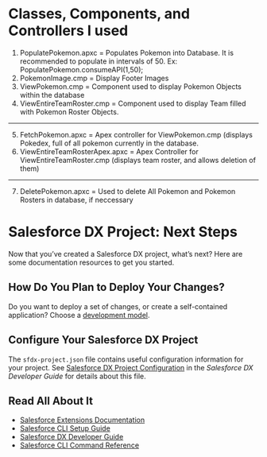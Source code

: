 # Classes, Components, and Controllers I used

1) PopulatePokemon.apxc = Populates Pokemon into Database. It is recommended to populate in intervals of 50. Ex: PopulatePokemon.consumeAPI(1,50);
2) PokemonImage.cmp = Display Footer Images
3) ViewPokemon.cmp = Component used to display Pokemon Objects within the database
4) ViewEntireTeamRoster.cmp = Component used to display Team filled with Pokemon Roster Objects.
---
5) FetchPokemon.apxc = Apex controller for ViewPokemon.cmp (displays Pokedex, full of all pokemon currently in the database.
6) ViewEntireTeamRosterApex.apxc = Apex Controller for ViewEntireTeamRoster.cmp (displays team roster, and allows deletion of them)
---
7) DeletePokemon.apxc = Used to delete All Pokemon and Pokemon Rosters in database, if neccessary



# Salesforce DX Project: Next Steps

Now that you’ve created a Salesforce DX project, what’s next? Here are some documentation resources to get you started.

## How Do You Plan to Deploy Your Changes?

Do you want to deploy a set of changes, or create a self-contained application? Choose a [development model](https://developer.salesforce.com/tools/vscode/en/user-guide/development-models).

## Configure Your Salesforce DX Project

The `sfdx-project.json` file contains useful configuration information for your project. See [Salesforce DX Project Configuration](https://developer.salesforce.com/docs/atlas.en-us.sfdx_dev.meta/sfdx_dev/sfdx_dev_ws_config.htm) in the _Salesforce DX Developer Guide_ for details about this file.

## Read All About It

- [Salesforce Extensions Documentation](https://developer.salesforce.com/tools/vscode/)
- [Salesforce CLI Setup Guide](https://developer.salesforce.com/docs/atlas.en-us.sfdx_setup.meta/sfdx_setup/sfdx_setup_intro.htm)
- [Salesforce DX Developer Guide](https://developer.salesforce.com/docs/atlas.en-us.sfdx_dev.meta/sfdx_dev/sfdx_dev_intro.htm)
- [Salesforce CLI Command Reference](https://developer.salesforce.com/docs/atlas.en-us.sfdx_cli_reference.meta/sfdx_cli_reference/cli_reference.htm)
